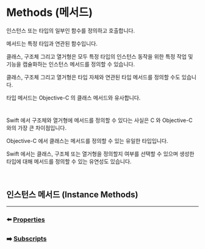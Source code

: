 # Methods (메서드)

인스턴스 또는 타입의 일부인 함수를 정의하고 호출합니다.

메서드는 특정 타입과 연관된 함수입니다.

클래스, 구조체 그리고 열거형은 모두 특정 타입의 인스턴스 동작을 위한 특정 작업 및 기능을 캡슐화하는 인스턴스 메서드를 정의할 수 있습니다.

클래스, 구조체 그리고 열거형은 타입 자체와 연관된 타입 메서드를 정의할 수도 있습니다.

타입 메서드는 Objective-C 의 클래스 메서드와 유사합니다.

#

Swift 에서 구조체와 열거형에 메서드를 정의할 수 있다는 사실은 C 와 Objective-C 와의 가장 큰 차이점입니다.

Objective-C 에서 클래스는 메서드를 정의할 수 있는 유일한 타입입니다.

Swift 에서는 클래스, 구조체 또는 열거형을 정의할지 여부를 선택할 수 있으며 생성한 타입에 대해 메서드를 정의할 수 있는 유연성도 있습니다.

<br>

## 인스턴스 메서드 (Instance Methods)















***

### ⬅️ [Properties](https://github.com/Developer-Nova/Swift-Documentation/blob/main/Swift%20Documentation/2.Language%20Guide/10.Properties.md)

### ➡️ [Subscripts](https://github.com/Developer-Nova/Swift-Documentation/blob/main/Swift%20Documentation/2.Language%20Guide/12.Subscripts.md)

